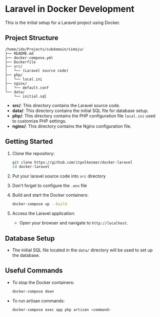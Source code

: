 # Laravel in Docker Development

This is the initial setup for a Laravel project using Docker.

## Project Structure

```
/home/ido/Projects/subdomain/simaju/
├── README.md
├── docker-compose.yml
├── Dockerfile
├── src/
│   └── (Laravel source code)
├── php/
│   └── local.ini
├── nginx/
│   └── default.conf
└── data/
    └── initial.sql
```

- **src/**: This directory contains the Laravel source code.
- **data/**: This directory contains the initial SQL file for database setup.
- **php/**: This directory contains the PHP configuration file `local.ini` used to customize PHP settings.
- **nginx/**: This directory contains the Nginx configuration file. 

## Getting Started

1. Clone the repository:
    ```sh
    git clone https://github.com/itpolkesmar/docker-laravel
    cd docker-laravel
    ```

2. Put your laravel source code into `src` directory

3. Don't forget to configure the `.env` file

4. Build and start the Docker containers:
    ```sh
    docker-compose up --build
    ```

5. Access the Laravel application:
    - Open your browser and navigate to `http://localhost`.

## Database Setup

- The initial SQL file located in the `data/` directory will be used to set up the database.

## Useful Commands

- To stop the Docker containers:
    ```sh
    docker-compose down
    ```

- To run artisan commands:
    ```sh
    docker-compose exec app php artisan <command>
    ```